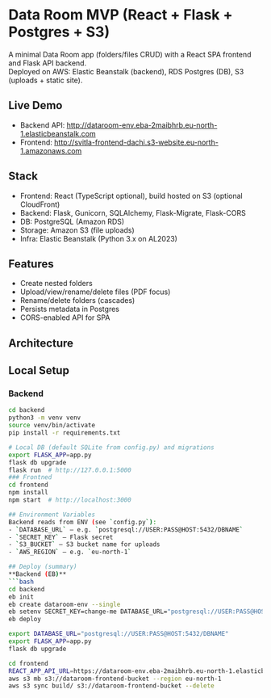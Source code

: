 # Data Room MVP (React + Flask + Postgres + S3)

A minimal Data Room app (folders/files CRUD) with a React SPA frontend and Flask API backend.  
Deployed on AWS: Elastic Beanstalk (backend), RDS Postgres (DB), S3 (uploads + static site).

## Live Demo
- Backend API: http://dataroom-env.eba-2maibhrb.eu-north-1.elasticbeanstalk.com
- Frontend: http://svitla-frontend-dachi.s3-website.eu-north-1.amazonaws.com

## Stack
- Frontend: React (TypeScript optional), build hosted on S3 (optional CloudFront)
- Backend: Flask, Gunicorn, SQLAlchemy, Flask-Migrate, Flask-CORS
- DB: PostgreSQL (Amazon RDS)
- Storage: Amazon S3 (file uploads)
- Infra: Elastic Beanstalk (Python 3.x on AL2023)

## Features
- Create nested folders
- Upload/view/rename/delete files (PDF focus)
- Rename/delete folders (cascades)
- Persists metadata in Postgres
- CORS-enabled API for SPA

## Architecture

## Local Setup

### Backend
```bash
cd backend
python3 -m venv venv
source venv/bin/activate
pip install -r requirements.txt

# Local DB (default SQLite from config.py) and migrations
export FLASK_APP=app.py
flask db upgrade
flask run  # http://127.0.0.1:5000
### Frontned
cd frontend
npm install
npm start  # http://localhost:3000

## Environment Variables
Backend reads from ENV (see `config.py`):
- `DATABASE_URL` – e.g. `postgresql://USER:PASS@HOST:5432/DBNAME`
- `SECRET_KEY` – Flask secret
- `S3_BUCKET` – S3 bucket name for uploads
- `AWS_REGION` – e.g. `eu-north-1`

## Deploy (summary)
**Backend (EB)**
```bash
cd backend
eb init
eb create dataroom-env --single
eb setenv SECRET_KEY=change-me DATABASE_URL="postgresql://USER:PASS@HOST:5432/DBNAME" S3_BUCKET="your-bucket" AWS_REGION="eu-north-1"
eb deploy

export DATABASE_URL="postgresql://USER:PASS@HOST:5432/DBNAME"
export FLASK_APP=app.py
flask db upgrade

cd frontend
REACT_APP_API_URL=https://dataroom-env.eba-2maibhrb.eu-north-1.elasticbeanstalk.com npm run build
aws s3 mb s3://dataroom-frontend-bucket --region eu-north-1
aws s3 sync build/ s3://dataroom-frontend-bucket --delete


